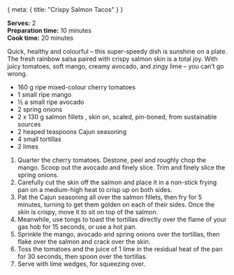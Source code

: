 <route>
{
  meta: {
    title: "Crispy Salmon Tacos"
  }
}
</route>

<Layout>

<RecipeImage src="/recipeasy/crispy-salmon-tacos.jpg" alt="Crispy Salmon Tacos" />

**Serves:** 2\
**Preparation time:** 10 minutes\
**Cook time:** 20 minutes

Quick, healthy and colourful – this super-speedy dish is sunshine on a plate. The fresh rainbow salsa paired with crispy salmon skin is a total joy. With juicy tomatoes, soft mango, creamy avocado, and zingy lime – you can’t go wrong.

<RecipeIngredients>

- 160 g ripe mixed-colour cherry tomatoes
- 1 small ripe mango
- ½ a small ripe avocado
- 2 spring onions
- 2 x 130 g salmon fillets , skin on, scaled, pin-boned, from sustainable sources
- 2 heaped teaspoons Cajun seasoning
- 4 small tortillas
- 2 limes

</RecipeIngredients>

<RecipeMethod>

1. Quarter the cherry tomatoes. Destone, peel and roughly chop the mango. Scoop out the avocado and finely slice. Trim and finely slice the spring onions.
2. Carefully cut the skin off the salmon and place it in a non-stick frying pan on a medium-high heat to crisp up on both sides.
3. Pat the Cajun seasoning all over the salmon fillets, then fry for 5 minutes, turning to get them golden on each of their sides. Once the skin is crispy, move it to sit on top of the salmon.
4. Meanwhile, use tongs to toast the tortillas directly over the flame of your gas hob for 15 seconds, or use a hot pan.
5. Sprinkle the mango, avocado and spring onions over the tortillas, then flake over the salmon and crack over the skin.
6. Toss the tomatoes and the juice of 1 lime in the residual heat of the pan for 30 seconds, then spoon over the tortillas.
7. Serve with lime wedges, for squeezing over.

</RecipeMethod>

</Layout>
